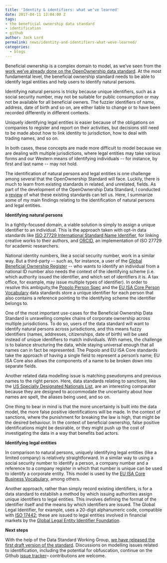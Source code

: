```yaml
---
title: 'Identity & identifiers: what we’ve learned'
date: 2017-04-11 13:04:00 Z
tags:
- the beneficial ownership data standard
- identification
- github
author: Jack Lord
permalink: news/identity-and-identifiers-what-weve-learned/
categories:
  - blogs
---
```


Beneficial ownership is a complex domain to model, as we’ve seen from the [work we’ve already done on the OpenOwnership data standard](https://github.com/openownership/data-standard). At the most fundamental level, the beneficial ownership standard needs to be able to identify legal entities and help users to identify natural persons.

Identifying natural persons is tricky because unique identifiers, such as a social security number, may not be suitable for public consumption or may not be available for all beneficial owners. The fuzzier identifiers of name, address, date of birth and so on, are either liable to change or to have been recorded differently in different contexts.

Uniquely identifying legal entities is easier because of the obligations on companies to register and report on their activities, but decisions still need to be made about how to link identity to jurisdiction, how to deal with trading names, and so on.

In both cases, these concepts are made more difficult to model because we are dealing with multiple jurisdictions, where legal entities may take various forms and our Western means of identifying individuals -- for instance, by first and last name -- may not hold.

The identification of natural persons and legal entities is one challenge among several that the OpenOwnership Standard will face. Luckily, there is much to learn from existing standards in related, and unrelated, fields. As part of the development of the OpenOwnership Data Standard, I conducted a [review](https://github.com/openownership/data-standard/issues/3) of what these existing standards can tell us. Here, I summarize some of my main findings relating to the identification of natural persons and legal entities.

**Identifying natural persons**

In a tightly-focused domain, a viable solution is simply to assign a unique identifier to an individual. This is the approach taken with opt-in data standards like [ISO 27729 International Standard Name Identifier](http://www.isni.org/), for linking creative works to their authors, and [ORCID](http://support.orcid.org/knowledgebase/articles/116780-structure-of-the-orcid-identifier), an implementation of ISO 27729 for academic researchers.

National identity numbers, like a social security number, work in a similar way. But a third-party -- such as, for instance, a user of the [Global Beneficial Ownership Register](http://openownership.org) -- who wants to identify an individual from a national ID number also needs the context of the identifying scheme (i.e. which authority issued the identifier, and which set of identifiers it is. A tax office, for example, may issue multiple types of identifier). In order to resolve this ambiguity,the [Popolo Person Spec](http://www.popoloproject.com/specs/person.html) and the [EU ISA Core Person Vocabulary](https://joinup.ec.europa.eu/asset/core_person/asset_release/core-person-vocabulary#download-links) data standards store a unique identifier for each person that also contains a reference pointing to the identifying scheme the identifier belongs to.

One of the most important use-cases for the Beneficial Ownership Data Standard is unravelling complex chains of corporate ownership across multiple jurisdictions. To do so, users of the data standard will want to identify natural persons across jurisdictions, and this means fuzzy identifiers (names, addresses, citizenships, date of birth) will be used instead of unique identifiers to match individuals. With names, the challenge is to balance structuring the data, while staying universal enough that all names can in fact be represented. The Popolo and EU ISA Core standards take the approach of having a single field to represent a person’s name; EU ISA Core also allows the components of a name to be broken down into separate fields.

Another related data modelling issue is matching pseudonyms and previous names to the right person. Here, data standards relating to sanctions, like the [US Specially Designated Nationals List](https://www.treasury.gov/resource-center/sanctions/SDN-List/Documents/sdn_advanced_notes.pdf), are an interesting comparator because they are designed to accommodate the uncertainty about how names are spelt, the aliases being used, and so on.

One thing to bear in mind is that the more uncertainty is built into the data model, the more false positive identifications will be made. In the context of sanctions, where the punishment for breaking the law is high, that might be the desired behaviour. In the context of beneficial ownership, false positive identifications might be desirable, or they might push up the cost of investigating the data in a way that benefits bad actors.

**Identifying legal entities**

In comparison to natural persons, uniquely identifying legal entities (like a limited company) is relatively straightforward. In a similar way to using a social security number to identify a person, a company number and a reference to a company register in which that number is unique can be used to identify a corporate entity. This model is used by the [EU ISA Core Business Vocabulary](https://joinup.ec.europa.eu/asset/core_business/asset_release/all), among others.

Another approach, rather than simply record existing identifiers, is for a data standard to establish a method by which issuing authorities assign unique identifiers to legal entities. This involves defining the format of the identifier itself and the means by which identifiers are issued. The Global Legal Identifier, for example, uses a 20-digit alphanumeric code, compatible with [ISO 17442](https://en.wikipedia.org/wiki/Legal_Entity_Identifier); these are issued to legal entities involved in financial markets by the [Global Legal Entity Identifier Foundation](https://www.gleif.org).

**Next steps**

With the help of the Data Standard Working Group, [we have released the first draft version of the standard](http://beneficial-ownership-data-standard.readthedocs.io/en/latest/schema.html). Discussions on modelling issues related to identification, including the potential for obfuscation, continue on the Github [issue tracker](https://github.com/openownership/data-standard/issues)– contributions are welcome.
